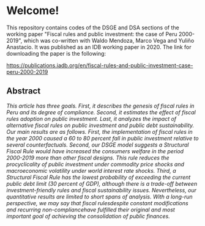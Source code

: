 # Welcome!
This repository contains codes of the DSGE and DSA sections of the working paper "Fiscal rules and public investment: the case of Peru 2000-2019", which was co-written with Waldo Mendoza, Marco Vega and Yuliño Anastacio. It was published as an IDB working paper in 2020. The link for downloading the paper is the following:

https://publications.iadb.org/en/fiscal-rules-and-public-investment-case-peru-2000-2019 


## Abstract

*This article has three goals. First, it describes the genesis of fiscal rules in Peru and its degree of compliance. Second, it estimates the effect of fiscal rules adoption on public investment. Last, it analyzes the impact of alternative fiscal rules on public investment and public debt sustainability. Our main results are as follows. First, the implementation of fiscal rules in the year 2000 caused a 60 to 80 percent fall in public investment relative to several counterfactuals. Second, our DSGE model suggests a Structural Fiscal Rule would have increased the consumers welfare in the period 2000-2019 more than other fiscal designs. This rule reduces the procyclicality of public investment under commodity price shocks and macroeconomic volatility under world interest rate shocks. Third, a Structural Fiscal Rule has the lowest probability of exceeding the current public debt limit (30 percent of GDP), although there is a trade-off between investment-friendly rules and fiscal sustainability issues. Nevertheless, our quantitative results are limited to short spans of analysis. With a long-run perspective, we may say that fiscal rulesdespite constant modifications and recurring non-compliancehave fulfilled their original and most important goal of achieving the consolidation of public finances.*
